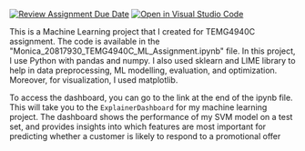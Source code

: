 [![Review Assignment Due Date](https://classroom.github.com/assets/deadline-readme-button-24ddc0f5d75046c5622901739e7c5dd533143b0c8e959d652212380cedb1ea36.svg)](https://classroom.github.com/a/j9L-PpoX)
[![Open in Visual Studio Code](https://classroom.github.com/assets/open-in-vscode-718a45dd9cf7e7f842a935f5ebbe5719a5e09af4491e668f4dbf3b35d5cca122.svg)](https://classroom.github.com/online_ide?assignment_repo_id=11472553&assignment_repo_type=AssignmentRepo)

This is a Machine Learning project that I created for TEMG4940C assignment. The code is available in the "Monica_20817930_TEMG4940C_ML_Assignment.ipynb" file. In this project, I use Python with pandas and numpy. I also used sklearn and LIME library to help in data preprocessing, ML modelling, evaluation, and optimization. Moreover, for visualization, I used matplotlib.

To access the dashboard, you can go to the link at the end of the ipynb file. This will take you to the `ExplainerDashboard` for my machine learning project. The dashboard shows the performance of my SVM model on a test set, and provides insights into which features are most important for predicting whether a customer is likely to respond to a promotional offer
